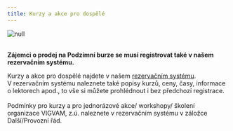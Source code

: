 ```yaml
---
title: Kurzy a akce pro dospělé
---
```

![null](/images/uploads/vigvam_dosp.jpg)

\
**Zájemci o prodej na Podzimní burze se musí registrovat také v našem rezervačním systému.**

Kurzy a akce pro dospělé najdete v našem [rezervačním systému](https://brezanek.webooker.eu/).\
V rezervačním systému naleznete také popisy kurzů, ceny, časy,  informace o lektorech apod., to vše si můžete prohlédnout i bez předchozí registrace. \
\
Podmínky pro kurzy a pro jednorázové akce/ workshopy/ školení organizace VIGVAM, z.ú. naleznete v rezervačním systému v záložce Další/Provozní řád.
